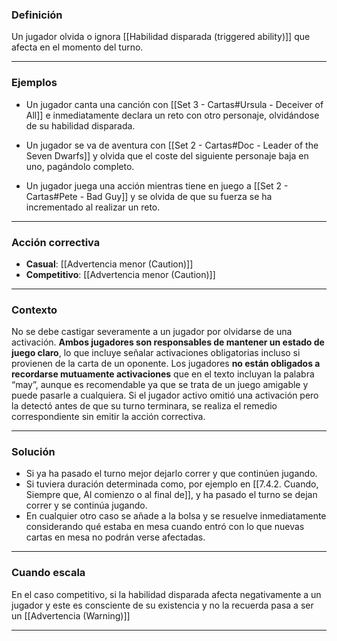 ### Definición
Un jugador olvida o ignora [[Habilidad disparada (triggered ability)]] que afecta en el momento del turno.  

---

### Ejemplos

- Un jugador canta una canción con [[Set 3 - Cartas#Ursula - Deceiver of All]] e inmediatamente declara un reto con otro personaje, olvidándose de su habilidad disparada.  
  
- Un jugador se va de aventura con [[Set 2 - Cartas#Doc - Leader of the Seven Dwarfs]] y olvida que el coste del siguiente personaje baja en uno, pagándolo completo.  
    
 - Un jugador juega una acción mientras tiene en juego a [[Set 2 - Cartas#Pete - Bad Guy]] y se olvida de que su fuerza se ha incrementado al realizar un reto.  

---

### Acción correctiva
- **Casual**: [[Advertencia menor (Caution)]]
- **Competitivo**: [[Advertencia menor (Caution)]]

---

### Contexto
No se debe castigar severamente a un jugador por olvidarse de una activación. **Ambos jugadores son responsables de mantener un estado de juego claro**, lo que incluye señalar activaciones obligatorias incluso si provienen de la carta de un oponente.
Los jugadores **no están obligados a recordarse mutuamente activaciones** que en el texto incluyan la palabra “may”, aunque es recomendable ya que se trata de un juego amigable y puede pasarle a cualquiera.
Si el jugador activo omitió una activación pero la detectó antes de que su turno terminara, se realiza el remedio correspondiente sin emitir la acción correctiva.  

---

### Solución

- Si ya ha pasado el turno mejor dejarlo correr y que continúen jugando.
- Si tuviera duración determinada como, por ejemplo en [[7.4.2. Cuando, Siempre que, Al comienzo o al final de]], y ha pasado el turno se dejan correr y se continúa jugando.
- En cualquier otro caso se añade a la bolsa y se resuelve inmediatamente considerando qué estaba en mesa cuando entró con lo que nuevas cartas en mesa no podrán verse afectadas.

---
### Cuando escala
En el caso competitivo, si la habilidad disparada afecta negativamente a un jugador y este es consciente de su existencia y no la recuerda pasa a ser un [[Advertencia (Warning)]]

---